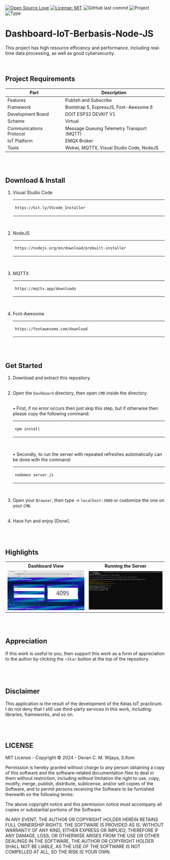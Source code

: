 [![Open Source Love](https://badges.frapsoft.com/os/v1/open-source.svg?style=flat)](https://github.com/ellerbrock/open-source-badges/)
[![License: MIT](https://img.shields.io/badge/License-MIT-blue.svg?logo=github&color=%23F7DF1E)](https://opensource.org/licenses/MIT)
![GitHub last commit](https://img.shields.io/github/last-commit/cakraawijaya/Dashboard-IoT-Berbasis-Node-JS?logo=Codeforces&logoColor=white&color=%23F7DF1E)
![Project](https://img.shields.io/badge/Project-Website-light.svg?style=flat&logo=googlechrome&logoColor=white&color=%23F7DF1E)
![Type](https://img.shields.io/badge/Type-Workshop%20Assignment-light.svg?style=flat&logo=gitbook&logoColor=white&color=%23F7DF1E)

# Dashboard-IoT-Berbasis-Node-JS
This project has high resource efficiency and performance, including real-time data processing, as well as good cybersecurity.

<br>

## Project Requirements
| Part | Description |
| --- | --- |
| Features | Publish and Subscribe |
| Framework | Bootstrap 5, ExpressJS, Font-Awesome 6 |
| Development Board | DOIT ESP32 DEVKIT V1 |
| Scheme | Virtual |
| Communications Protocol | Message Queuing Telemetry Transport (MQTT) |
| IoT Platform | EMQX Broker |
| Tools | Wokwi, MQTTX, Visual Studio Code, NodeJS |

<br><br>

## Download & Install
1. Visual Studio Code

   <table><tr><td width="810">

   ```
   https://bit.ly/VScode_Installer
   ```

   </td></tr></table><br>

2. NodeJS

   <table><tr><td width="810">

   ```
   https://nodejs.org/en/download/prebuilt-installer
   ```

   </td></tr></table><br>

3. MQTTX

   <table><tr><td width="810">

   ```
   https://mqttx.app/downloads
   ```

   </td></tr></table><br>

4. Font-Awesome

   <table><tr><td width="810">

   ```
   https://fontawesome.com/download
   ```

   </td></tr></table>

<br><br>

## Get Started
1. Download and extract this repository.<br><br>

2. Open the ``` Dashboard ``` directory, then open ``` CMD ``` inside the directory.<br><br>

   • First, if no error occurs then just skip this step, but if otherwise then please copy the following command:

      <table><tr><td width="810">

      ````bash
      npm install
      ````

      </td></tr></table><br>

   • Secondly, to run the server with repeated refreshes automatically can be done with the command:

      <table><tr><td width="810">

      ````bash
      nodemon server.js
      ````

      </td></tr></table><br>

3. Open your ``` Browser ```, then type -> ``` localhost:3000 ``` or customize the one on your ``` CMD ```.<br><br>

4. Have fun and enjoy [Done].

<br><br>

## Highlights
<table>
<tr>
<th width="420">Dashboard View</th>
<th width="420">Running the Server</th>
</tr>
<tr>
<td><img src="Documentation/Web Dashboard.jpg" alt="dashboard"></td>
<td><img src="Documentation/Nodemon Server.js.jpg" alt="server"></td>
</tr>
</table>

<br><br>

## Appreciation
If this work is useful to you, then support this work as a form of appreciation to the author by clicking the ``` ⭐Star ``` button at the top of the repository.

<br><br>

## Disclaimer
This application is the result of the development of the Kelas IoT practicum. I do not deny that I still use third-party services in this work, including: libraries, frameworks, and so on.

<br><br>

## LICENSE
MIT License - Copyright © 2024 - Devan C. M. Wijaya, S.Kom

Permission is hereby granted without charge to any person obtaining a copy of this software and the software-related documentation files to deal in them without restriction, including without limitation the right to use, copy, modify, merge, publish, distribute, sublicense, and/or sell copies of the Software, and to permit persons receiving the Software to be furnished therewith on the following terms:

The above copyright notice and this permission notice must accompany all copies or substantial portions of the Software.

IN ANY EVENT, THE AUTHOR OR COPYRIGHT HOLDER HEREIN RETAINS FULL OWNERSHIP RIGHTS. THE SOFTWARE IS PROVIDED AS IS, WITHOUT WARRANTY OF ANY KIND, EITHER EXPRESS OR IMPLIED, THEREFORE IF ANY DAMAGE, LOSS, OR OTHERWISE ARISES FROM THE USE OR OTHER DEALINGS IN THE SOFTWARE, THE AUTHOR OR COPYRIGHT HOLDER SHALL NOT BE LIABLE, AS THE USE OF THE SOFTWARE IS NOT COMPELLED AT ALL, SO THE RISK IS YOUR OWN.
